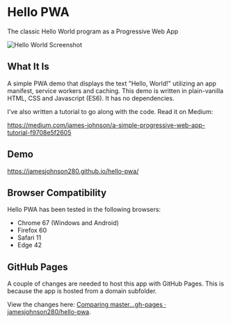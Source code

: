 # Hello PWA
The classic Hello World program as a Progressive Web App

![Hello World Screenshot](./screenshot.jpg "Hello World Screenshot")

## What It Is

A simple PWA demo that displays the text "Hello, World!" utilizing an app manifest, service workers and caching. This demo is written in plain-vanilla HTML, CSS and Javascript (ES6). It has no dependencies.

I've also written a tutorial to go along with the code. Read it on Medium:

https://medium.com/james-johnson/a-simple-progressive-web-app-tutorial-f9708e5f2605

## Demo

https://jamesjohnson280.github.io/hello-pwa/

## Browser Compatibility

Hello PWA has been tested in the following browsers:

* Chrome 67 (Windows and Android)
* Firefox 60
* Safari 11
* Edge 42

## GitHub Pages

A couple of changes are needed to host this app with GitHub Pages. This is because the app is hosted from a domain subfolder. 

View the changes here: [Comparing master...gh-pages · jamesjohnson280/hello-pwa](https://github.com/jamesjohnson280/hello-pwa/compare/master...gh-pages).
